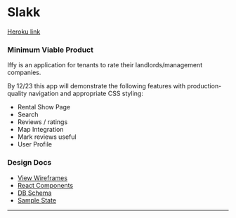 # Slakk

[Heroku link](https://slakk.herokuapp.com/)

### Minimum Viable Product

Iffy is an application for tenants to rate their landlords/management companies.

By 12/23 this app will demonstrate the following features with production-quality navigation and appropriate CSS styling:

- Rental Show Page
- Search
- Reviews / ratings
- Map Integration
- Mark reviews useful
- User Profile


### Design Docs
- [View Wireframes](./docs/wireframes)
- [React Components](./docs/component-heirarchy.md)
- [DB Schema](./docs/schema.md)
- [Sample State](./docs/sample-state.md)

---
<!-- ### Implementation Timeline

##### Phase 1: Backend setup and Front End User Authentication (1 day)
<br/>
**Objective**: Functioning rails project with front-end Authentication

 - New Rails project
 - User model/migration
 - Back end authentication (session/password)
 - StaticPages controller and root view
 - Webpack & react/redux modules
 - APIUtil to interact with the API
 - Redux cycle for frontend authentication
 - User signup/signin components
 - Blank landing component after signup/signin
 - Style signup/signin components
 - Seed users

##### Phase 2: Live Chat Implementation/Sidebar (3 days)
<br/>
**Objective**: Live chat with real-time message updates using websockets

- Message model
- Messages controller
- JBuilder views
- Components and Redux Cycles for:
  - Sidebar
  - Conversation
  - MessagesIndex
- API Util to fetch all messages
- Create message feature
- Edit message feature
- Pusher subscription for live message update
- Style sidebar and message related components


##### Phase 3: Channels (2 days)
<br/>
**Objective**: Users subscribe to channels and channels have many exclusive messages

- Channel model/controller
- ChannelSubscribes join table
- Components and Redux Cycles for:
  - ChannelsIndex
  - ChannelForm
  - UserSearch
  - ConversationHeader
- Seed channel data with corresponding users/messages
- MessagesIndex filtered by channel
- Pusher subscribes all of channel's users to feed
Edit feature
- Styling for ChannelForm, ConversationHeader, and ChannelIndex

##### Phase 4: Direct Messages (1 days)
<br/>
**Objective**: User can start private conversation with other user

- DirectMessages model/controller
- DirectMessageSubscribes join table
- Components and Redux Cycles for:
  - DirectMessagesIndex
  - DirectMessageForm
- Seed DM data with corresponding users/messages
- API call to fetch conversation if already exists
- MessagesIndex filtered by current DirectMessage
- Delete feature
- Styling for DirectMessageForm and DirectMessagesIndex

##### Phase 5: Multi-User DM/UserProfile Component (1 day)
<br/>
**Objective**: Direct Message Conversations with up to 8 people

- Update DirectMessageForm to take up to 8 people
- Pusher subscribes all of DM's users to feed
- Add direct_message_memberships association for users
- UserProfile Component
- API call to fetch userProfile info
- Styling for UserProfile

##### Bonus Features TBD

- Message Search
- Teams
- Notifications
- Reactions -->
